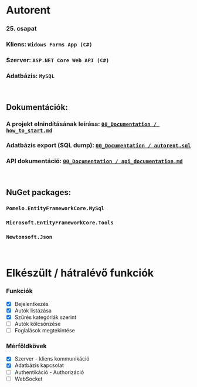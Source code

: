 # Autorent
### 25. csapat

### Kliens: `Widows Forms App (C#)`
### Szerver: `ASP.NET Core Web API (C#)`
### Adatbázis: `MySQL`

<br />

## Dokumentációk:
### A projekt elnindításának leírása: [`00_Documentation / how_to_start.md`](/00_Documentation/how_to_start.md)
### Adatbázis export (SQL dump): [`00_Documentation / autorent.sql`](/00_Documentation/autorent.sql)
### API dokumentáció: [`00_Documentation / api_documentation.md`](/00_Documentation/api_documentation.md)

<br />

## NuGet packages:
### `Pomelo.EntityFrameworkCore.MySql`
### `Microsoft.EntityFrameworkCore.Tools`
### `Newtonsoft.Json`

<br />

# Elkészült / hátralévő funkciók
### Funkciók
- [x] Bejelentkezés
- [x] Autók listázása
- [x] Szűrés kategóriák szerint
- [ ] Autók kölcsönzése
- [ ] Foglalások megtekintése

### Mérföldkövek
- [x] Szerver - kliens kommunikáció
- [x] Adatbázis kapcsolat
- [ ] Authentikáció - Authorizáció
- [ ] WebSocket
